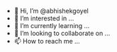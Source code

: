 - 👋 Hi, I’m @abhishekgoyel
- 👀 I’m interested in ...
- 🌱 I’m currently learning ...
- 💞️ I’m looking to collaborate on ...
- 📫 How to reach me ...

<!---
abhishekgoyel/abhishekgoyel is a ✨ special ✨ repository because its `README.md` (this file) appears on your GitHub profile.
You can click the Preview link to take a look at your changes.
--->
